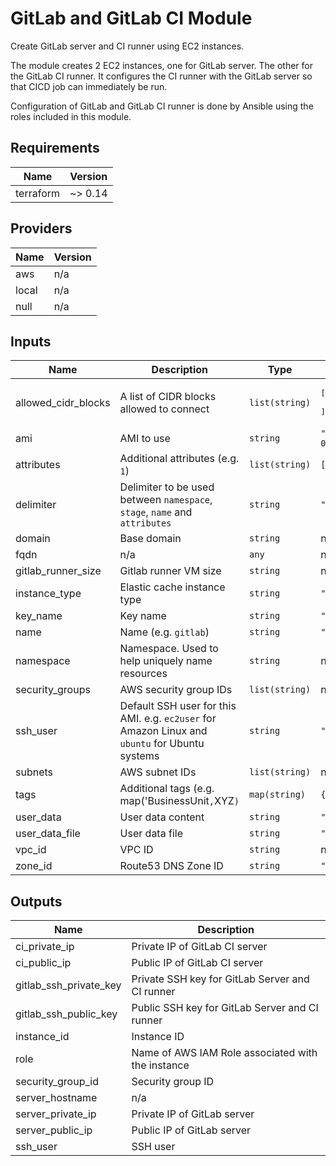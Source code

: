 # GitLab and GitLab CI Module

Create GitLab server and CI runner using EC2 instances.

The module creates 2 EC2 instances, one for GitLab server. The other for the GitLab CI runner. It configures the CI runner with the GitLab server so that CICD job can immediately be run.

Configuration of GitLab and GitLab CI runner is done by Ansible using the roles included in this module.

## Requirements

| Name | Version |
|------|---------|
| terraform | ~> 0.14 |

## Providers

| Name | Version |
|------|---------|
| aws | n/a |
| local | n/a |
| null | n/a |

## Inputs

| Name | Description | Type | Default | Required |
|------|-------------|------|---------|:--------:|
| allowed\_cidr\_blocks | A list of CIDR blocks allowed to connect | `list(string)` | <pre>[<br>  "0.0.0.0/0"<br>]</pre> | no |
| ami | AMI to use | `string` | `"ami-0e219142c0bee4a6e"` | no |
| attributes | Additional attributes (e.g. `1`) | `list(string)` | `[]` | no |
| delimiter | Delimiter to be used between `namespace`, `stage`, `name` and `attributes` | `string` | `"-"` | no |
| domain | Base domain | `string` | n/a | yes |
| fqdn | n/a | `any` | n/a | yes |
| gitlab\_runner\_size | Gitlab runner VM size | `string` | n/a | yes |
| instance\_type | Elastic cache instance type | `string` | `"t2.large"` | no |
| key\_name | Key name | `string` | `""` | no |
| name | Name  (e.g. `gitlab`) | `string` | `"gitlab"` | no |
| namespace | Namespace. Used to help uniquely name resources | `string` | n/a | yes |
| security\_groups | AWS security group IDs | `list(string)` | n/a | yes |
| ssh\_user | Default SSH user for this AMI. e.g. `ec2user` for Amazon Linux and `ubuntu` for Ubuntu systems | `string` | `"ubuntu"` | no |
| subnets | AWS subnet IDs | `list(string)` | n/a | yes |
| tags | Additional tags (e.g. map('BusinessUnit`,`XYZ`)` | `map(string)` | `{}` | no |
| user\_data | User data content | `string` | `""` | no |
| user\_data\_file | User data file | `string` | `"user_data.sh"` | no |
| vpc\_id | VPC ID | `string` | n/a | yes |
| zone\_id | Route53 DNS Zone ID | `string` | `""` | no |

## Outputs

| Name | Description |
|------|-------------|
| ci\_private\_ip | Private IP of GitLab CI server |
| ci\_public\_ip | Public IP of GitLab CI server |
| gitlab\_ssh\_private\_key | Private SSH key for GitLab Server and CI runner |
| gitlab\_ssh\_public\_key | Public SSH key for GitLab Server and CI runner |
| instance\_id | Instance ID |
| role | Name of AWS IAM Role associated with the instance |
| security\_group\_id | Security group ID |
| server\_hostname | n/a |
| server\_private\_ip | Private IP of GitLab server |
| server\_public\_ip | Public IP of GitLab server |
| ssh\_user | SSH user |

